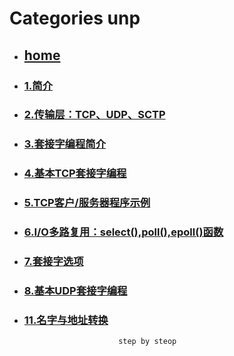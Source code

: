 # Categories unp
* ## [home](../README.md)
* ### [1.简介](1_intro.md)
* ### [2.传输层：TCP、UDP、SCTP](2_transport_layer.md)
* ### [3.套接字编程简介](3_socket_program_into.md)
* ### [4.基本TCP套接字编程](4_basic_tcp_socket.md)
* ### [5.TCP客户/服务器程序示例](5_tcp_cli_srv_example.md)
* ### [6.I/O多路复用：select(),poll(),epoll()函数](6_select_poll_function.md)
* ### [7.套接字选项](7_socket_opt.md)
* ### [8.基本UDP套接字编程](8_basic_udp_socket.md)
* ### [11.名字与地址转换](11_name_addr.md)
                           step by steop

